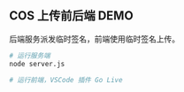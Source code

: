 ## COS 上传前后端 DEMO

后端服务派发临时签名，前端使用临时签名上传。

```sh
# 运行服务端
node server.js

# 运行前端，VSCode 插件 Go Live
```

